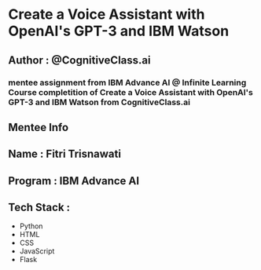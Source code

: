 # Create a Voice Assistant with OpenAI's GPT-3 and IBM Watson

## Author : @CognitiveClass.ai

### mentee assignment from IBM Advance AI @ Infinite Learning Course completition of Create a Voice Assistant with OpenAI's GPT-3 and IBM Watson from CognitiveClass.ai

## Mentee Info

## Name : Fitri Trisnawati
## Program : IBM Advance AI

## Tech Stack :

- Python
- HTML
- CSS
- JavaScript
- Flask
